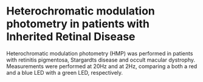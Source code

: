 # Heterochromatic modulation photometry in patients with Inherited Retinal Disease

Heterochromatic modulation photometry (HMP) was performed in patients with retinitis pigmentosa, Stargardts disease and occult macular dystrophy. Measurements were performed at 20Hz and at 2Hz, comparing a both a red and a blue LED with a green LED, respectively.
